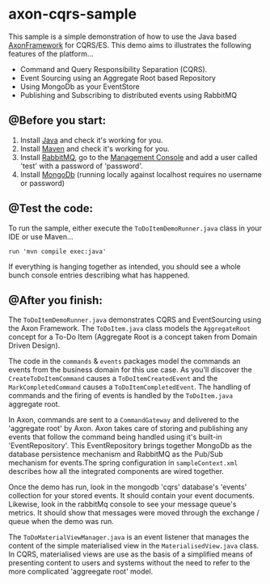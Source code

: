 # axon-cqrs-sample

This sample is a simple demonstration of how to use the Java based [AxonFramework](http://www.axonframework.org) for CQRS/ES.
This demo aims to illustrates the following features of the platform...

- Command and Query Responsibility Separation (CQRS).
- Event Sourcing using an Aggregate Root based Repository
- Using MongoDb as your EventStore
- Publishing and Subscribing to distributed events using RabbitMQ

## @Before you start:

1. Install [Java](http://www.oracle.com/technetwork/java/javase/downloads/index.html) and check it's working for you.
2. Install [Maven](http://maven.apache.org/) and check it's working for you.
3. Install [RabbitMQ](https://www.rabbitmq.com/), go to the [Management Console](http://localhost:15672) and add a user called 'test' with a password of 'password'.
4. Install [MongoDb](https://www.mongodb.org/) (running locally against localhost requires no username or password)

## @Test the code:

To run the sample, either execute the `ToDoItemDemoRunner.java` class in your IDE or use Maven...

```
run 'mvn compile exec:java'
```

If everything is hanging together as intended, you should see a whole bunch console entries describing what has happened.

## @After you finish:

The `ToDoItemDemoRunner.java` demonstrates CQRS and EventSourcing using the Axon Framework. The `ToDoItem.java` class
models the `AggregateRoot` concept for a To-Do Item (Aggregate Root is a concept taken from Domain Driven Design).

The code in the `commands` & `events` packages model the commands an events from the business domain for this use case. As
you'll discover the `CreateToDoItemCommand` causes a `ToDoItemCreatedEvent` and the `MarkCompletedCommand` causes a
`ToDoItemCompletedEvent`. The handling of commands and the firing of events is handled by the `ToDoItem.java` aggregate root.

In Axon, commands are sent to a `CommandGateway` and delivered to the 'aggregate root' by Axon. Axon takes care of storing and publishing
any events that follow the command being handled using it's built-in 'EventRepository'. This EventRepository brings together
MongoDb as the database persistence mechanism and RabbitMQ as the Pub/Sub mechanism for events.The spring configuration
in `sampleContext.xml` describes how all the integrated components are wired together.

Once the demo has run, look in the mongodb 'cqrs' database's 'events' collection for your stored events. It should contain
your event documents. Likewise, look in the rabbitMq console to see your message queue's metrics. It should show that messages
were moved through the exchange / queue when the demo was run.

The `ToDoMaterialViewManager.java` is an event listener that manages the content of the simple materialised view in the
`MaterialisedView.java` class. In CQRS, materialised views are use as the basis of a simplified means of presenting content to users
and systems without the need to refer to the more complicated 'aggreegate root' model.


